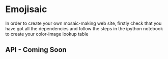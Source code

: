 # Emojisaic

In order to create your own mosaic-making web site, firstly check that you have got all the dependencies and follow the steps in the ipython notebook to create your color-image lookup table

## API - Coming Soon